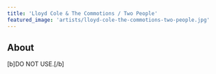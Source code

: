 ```yaml
---
title: 'Lloyd Cole & The Commotions / Two People'
featured_image: 'artists/lloyd-cole-the-commotions-two-people.jpg'
---
```


## About

[b]DO NOT USE.[/b]
